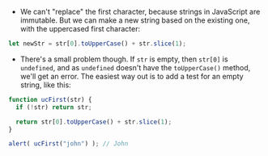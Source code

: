 - We can't "replace" the first character, because strings in JavaScript are immutable. But we can make a new string based on the existing one, with the uppercased first character:

```js
let newStr = str[0].toUpperCase() + str.slice(1);
```

- There's a small problem though. If `str` is empty, then `str[0]` is `undefined`, and as `undefined` doesn't have the `toUpperCase()` method, we'll get an error.
The easiest way out is to add a test for an empty string, like this:

```js run demo
function ucFirst(str) {
  if (!str) return str;

  return str[0].toUpperCase() + str.slice(1);
}

alert( ucFirst("john") ); // John
```